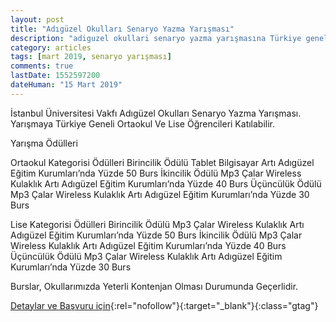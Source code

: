 ```yaml
---
layout: post
title: "Adıgüzel Okulları Senaryo Yazma Yarışması"
description: "adiguzel okullari senaryo yazma yarışmasına Türkiye geneli ortaokul ve lise öğrencileri katılabilir"
category: articles
tags: [mart 2019, senaryo yarışması]
comments: true
lastDate: 1552597200
dateHuman: "15 Mart 2019"
---
```


İstanbul Üniversitesi Vakfı Adıgüzel Okulları Senaryo Yazma Yarışması. Yarışmaya Türkiye Geneli Ortaokul Ve Lise Öğrencileri Katılabilir.

Yarışma Ödülleri

Ortaokul Kategorisi Ödülleri
Birincilik Ödülü Tablet Bilgisayar Artı Adıgüzel Eğitim Kurumları’nda Yüzde 50 Burs
İkincilik Ödülü Mp3 Çalar Wireless Kulaklık Artı Adıgüzel Eğitim Kurumları’nda Yüzde 40 Burs
Üçüncülük Ödülü Mp3 Çalar Wireless Kulaklık Artı Adıgüzel Eğitim Kurumları’nda Yüzde 30 Burs

Lise Kategorisi Ödülleri
Birincilik Ödülü Mp3 Çalar Wireless Kulaklık Artı Adıgüzel Eğitim Kurumları’nda Yüzde 50 Burs
İkincilik Ödülü Mp3 Çalar Wireless Kulaklık Artı Adıgüzel Eğitim Kurumları’nda Yüzde 40 Burs
Üçüncülük Ödülü Mp3 Çalar Wireless Kulaklık Artı Adıgüzel Eğitim Kurumları’nda Yüzde 30 Burs

Burslar, Okullarımızda Yeterli Kontenjan Olması Durumunda Geçerlidir.

[Detaylar ve Başvuru için](https://www.guncel-egitim.org/adiguzel-okullari-senaryo-yazma-yarismasi/?utm_source=edebiyatyarismalari.com&utm_medium=affiliate&utm_campaign=cpc){:rel="nofollow"}{:target="_blank"}{:class="gtag"}